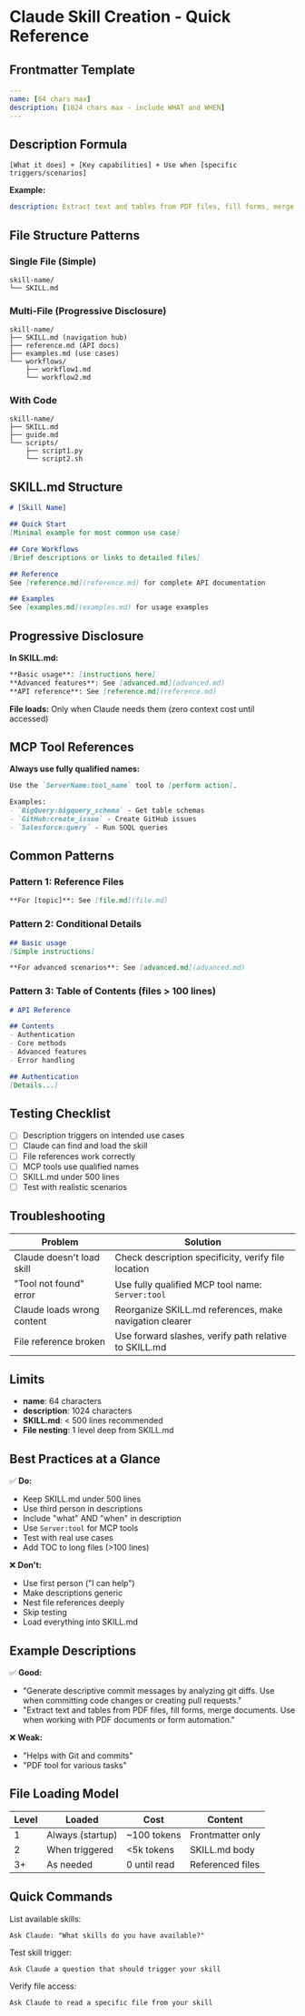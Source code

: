 # Claude Skill Creation - Quick Reference

## Frontmatter Template

```yaml
---
name: [64 chars max]
description: [1024 chars max - include WHAT and WHEN]
---
```

## Description Formula

```
[What it does] + [Key capabilities] + Use when [specific triggers/scenarios]
```

**Example:**
```yaml
description: Extract text and tables from PDF files, fill forms, merge documents. Use when working with PDF documents or form automation.
```

## File Structure Patterns

### Single File (Simple)
```
skill-name/
└── SKILL.md
```

### Multi-File (Progressive Disclosure)
```
skill-name/
├── SKILL.md (navigation hub)
├── reference.md (API docs)
├── examples.md (use cases)
└── workflows/
    ├── workflow1.md
    └── workflow2.md
```

### With Code
```
skill-name/
├── SKILL.md
├── guide.md
└── scripts/
    ├── script1.py
    └── script2.sh
```

## SKILL.md Structure

```markdown
# [Skill Name]

## Quick Start
[Minimal example for most common use case]

## Core Workflows
[Brief descriptions or links to detailed files]

## Reference
See [reference.md](reference.md) for complete API documentation

## Examples
See [examples.md](examples.md) for usage examples
```

## Progressive Disclosure

**In SKILL.md:**
```markdown
**Basic usage**: [instructions here]
**Advanced features**: See [advanced.md](advanced.md)
**API reference**: See [reference.md](reference.md)
```

**File loads:** Only when Claude needs them (zero context cost until accessed)

## MCP Tool References

**Always use fully qualified names:**
```markdown
Use the `ServerName:tool_name` tool to [perform action].

Examples:
- `BigQuery:bigquery_schema` - Get table schemas
- `GitHub:create_issue` - Create GitHub issues
- `Salesforce:query` - Run SOQL queries
```

## Common Patterns

### Pattern 1: Reference Files
```markdown
**For [topic]**: See [file.md](file.md)
```

### Pattern 2: Conditional Details
```markdown
## Basic usage
[Simple instructions]

**For advanced scenarios**: See [advanced.md](advanced.md)
```

### Pattern 3: Table of Contents (files > 100 lines)
```markdown
# API Reference

## Contents
- Authentication
- Core methods
- Advanced features
- Error handling

## Authentication
[Details...]
```

## Testing Checklist

- [ ] Description triggers on intended use cases
- [ ] Claude can find and load the skill
- [ ] File references work correctly
- [ ] MCP tools use qualified names
- [ ] SKILL.md under 500 lines
- [ ] Test with realistic scenarios

## Troubleshooting

| Problem | Solution |
|---------|----------|
| Claude doesn't load skill | Check description specificity, verify file location |
| "Tool not found" error | Use fully qualified MCP tool name: `Server:tool` |
| Claude loads wrong content | Reorganize SKILL.md references, make navigation clearer |
| File reference broken | Use forward slashes, verify path relative to SKILL.md |

## Limits

- **name**: 64 characters
- **description**: 1024 characters
- **SKILL.md**: < 500 lines recommended
- **File nesting**: 1 level deep from SKILL.md

## Best Practices at a Glance

✅ **Do:**
- Keep SKILL.md under 500 lines
- Use third person in descriptions
- Include "what" AND "when" in description
- Use `Server:tool` for MCP tools
- Test with real use cases
- Add TOC to long files (>100 lines)

❌ **Don't:**
- Use first person ("I can help")
- Make descriptions generic
- Nest file references deeply
- Skip testing
- Load everything into SKILL.md

## Example Descriptions

✅ **Good:**
- "Generate descriptive commit messages by analyzing git diffs. Use when committing code changes or creating pull requests."
- "Extract text and tables from PDF files, fill forms, merge documents. Use when working with PDF documents or form automation."

❌ **Weak:**
- "Helps with Git and commits"
- "PDF tool for various tasks"

## File Loading Model

| Level | Loaded | Cost | Content |
|-------|--------|------|---------|
| 1 | Always (startup) | ~100 tokens | Frontmatter only |
| 2 | When triggered | <5k tokens | SKILL.md body |
| 3+ | As needed | 0 until read | Referenced files |

## Quick Commands

List available skills:
```
Ask Claude: "What skills do you have available?"
```

Test skill trigger:
```
Ask Claude a question that should trigger your skill
```

Verify file access:
```
Ask Claude to read a specific file from your skill
```

